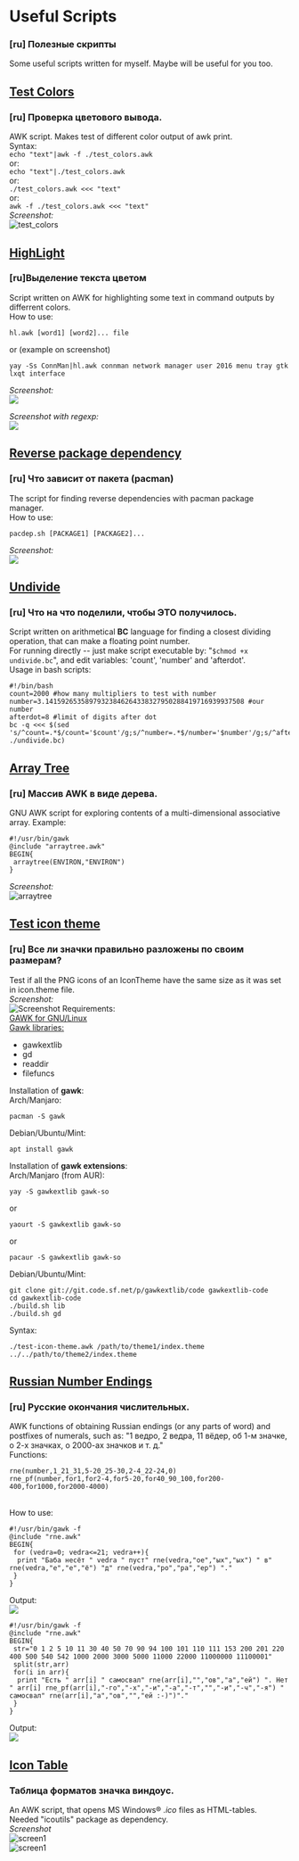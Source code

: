# Useful Scripts
### [ru] Полезные скрипты
Some useful scripts written for myself. Maybe will be useful for you too.

## [Test Colors](test_colors.awk "test_colors.awk")
### [ru] Проверка цветового вывода.
AWK script. Makes test of different color output of awk print.<br>
Syntax:<br>
`echo "text"|awk -f ./test_colors.awk`<br>
or:<br>
`echo "text"|./test_colors.awk`<br>
or:<br>
`./test_colors.awk <<< "text"`<br>
or:<br>
`awk -f ./test_colors.awk <<< "text"`<br>
*Screenshot:*<br>
![test_colors](test_colors.gif)<br>

## [HighLight](hl.awk)
### [ru]Выделение текста цветом
Script written on AWK for highlighting some text in command outputs by differrent colors.<br>
How to use:
```
hl.awk [word1] [word2]... file
```
or (example on screenshot)
```
yay -Ss ConnMan|hl.awk connman network manager user 2016 menu tray gtk lxqt interface
```
*Screenshot:*<br>
![](hl.png)<p>
*Screenshot with regexp:*<br>
![](hl_regexp.png)

## [Reverse package dependency](pacdep.sh)
### [ru] Что зависит от пакета (pacman)
The script for finding reverse dependencies with pacman package manager.<br>
How to use:
```
pacdep.sh [PACKAGE1] [PACKAGE2]...
```

*Screenshot:*<br>
![](pacdep.png)

## [Undivide](undivide.bc)
### [ru] Что на что поделили, чтобы ЭТО получилось.
Script written on arithmetical **BC** language for finding a closest dividing operation, that can make a floating point number.<br>For running directly -- just make script executable by: "`$chmod +x undivide.bc`", and edit variables: 'count', 'number' and 'afterdot'.<br>Usage in bash scripts:
```
#!/bin/bash
count=2000 #how many multipliers to test with number
number=3.14159265358979323846264338327950288419716939937508 #our number
afterdot=8 #limit of digits after dot
bc -q <<< $(sed 's/^count=.*$/count='$count'/g;s/^number=.*$/number='$number'/g;s/^afterdot=.*$/afterdot='$afterdot'/g;' ./undivide.bc)
```
## [Array Tree](arraytree.awk)
### [ru] Массив AWK в виде дерева.
GNU AWK script for exploring contents of a multi-dimensional associative array. Example:
```
#!/usr/bin/gawk
@include "arraytree.awk"
BEGIN{
 arraytree(ENVIRON,"ENVIRON")
}
```
*Screenshot:*<br>
![arraytree](arraytree.png)

## [Test icon theme](test-icon-theme.awk)
### [ru] Все ли значки правильно разложены по своим размерам?
Test if all the PNG icons of an IconTheme have the same size as it was set in icon.theme file.<br>
*Screenshot:*<br>
![Screenshot](test-icon-theme.png)
Requirements:<br>
[GAWK for GNU/Linux](https://www.gnu.org/software/gawk/)<br>
[Gawk libraries:](https://sourceforge.net/projects/gawkextlib/files/)
* gawkextlib
* gd
* readdir
* filefuncs

Installation of **gawk**:<br>
Arch/Manjaro:
```
pacman -S gawk
```
Debian/Ubuntu/Mint:
```
apt install gawk
```
Installation of **gawk extensions**:<br>
Arch/Manjaro (from AUR):
```
yay -S gawkextlib gawk-so
```
or
```
yaourt -S gawkextlib gawk-so
```
or
```
pacaur -S gawkextlib gawk-so
```

Debian/Ubuntu/Mint:
```
git clone git://git.code.sf.net/p/gawkextlib/code gawkextlib-code
cd gawkextlib-code
./build.sh lib
./build.sh gd
```

Syntax:
```
./test-icon-theme.awk /path/to/theme1/index.theme ../../path/to/theme2/index.theme
```


## [Russian Number Endings](rne.awk)
### [ru] Русские окончания числительных.
AWK functions of obtaining Russian endings (or any parts of word) and postfixes of numerals, such as: "1 ведро, 2 ведра, 11 вёдер, об 1-м значке, о 2-х значках, о 2000-ах значков и т. д." <br>Functions:
```
rne(number,1_21_31,5-20_25-30,2-4_22-24,0)
rne_pf(number,for1,for2-4,for5-20,for40_90_100,for200-400,for1000,for2000-4000)
```
<br> How to use:
```
#!/usr/bin/gawk -f
@include "rne.awk"
BEGIN{
 for (vedra=0; vedra<=21; vedra++){
  print "Баба несёт " vedra " пуст" rne(vedra,"ое","ых","ых") " в" rne(vedra,"е","е","ё") "д" rne(vedra,"ро","ра","ер") "."
 }
}
```
Output:<br>
![](baba_vedra.png)<br>
```
#!/usr/bin/gawk -f
@include "rne.awk"
BEGIN{
 str="0 1 2 5 10 11 30 40 50 70 90 94 100 101 110 111 153 200 201 220 400 500 540 542 1000 2000 3000 5000 11000 22000 11000000 11100001"
 split(str,arr)
 for(i in arr){
  print "Есть " arr[i] " самосвал" rne(arr[i],"","ов","а","ей") ". Нет " arr[i] rne_pf(arr[i],"-го","-х","-и","-а","-т","","-и","-ч","-я") " самосвал" rne(arr[i],"а","ов","","ей :-)")"."
 }
}
```
Output:<br>
![](samosvaley.png)
## [Icon Table](icontable.awk)
### Таблица форматов значка виндоус.
An AWK script, that opens MS Windows® *.ico* files as HTML-tables.<br>
Needed "icoutils" package as dependency.<br>
*Screenshot*<br>
![screen1](./icontable_muz.png "folder-music")<br>
![screen1](./icontable_foxit.png "foxit reader")
